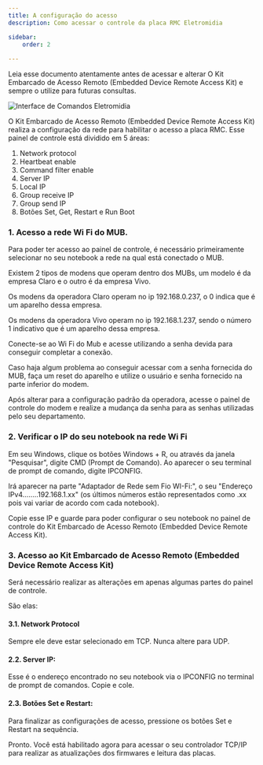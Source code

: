 ```yaml
---
title: A configuração do acesso
description: Como acessar o controle da placa RMC Eletromidia

sidebar:
    order: 2
 
---
```


[comment]: <> (Documentação online para o aplicativo Interface de Comando Eletromidia)
[comment]: <> (Criado por Alexandre de Abreu - alexandre.abreu@eletromidia.com.br)
[comment]: <> (Data : 17/06/2024)

Leia esse documento atentamente antes de acessar e alterar O Kit Embarcado de Acesso Remoto (Embedded Device Remote Access Kit) e sempre o utilize para futuras consultas.

![Interface de Comandos Eletromidia](https://intercomelt.netlify.app/assets/images/interface-de-comandos.png)
 
 O Kit Embarcado de Acesso Remoto (Embedded Device Remote Access Kit) realiza a configuração da rede para habilitar o acesso a placa RMC. Esse painel de controle está dividido em 5 áreas:

1. Network protocol
2. Heartbeat enable
3. Command filter enable
4. Server IP
5. Local IP
6. Group receive IP
7. Group send IP
8. Botões Set, Get, Restart e Run Boot

### 1. Acesso a rede Wi Fi do MUB. 

Para poder ter acesso ao painel de controle, é necessário primeiramente selecionar no seu notebook a rede na qual está conectado o MUB.

Existem 2 tipos de modens que operam dentro dos MUBs, um modelo é da empresa Claro e o outro é da empresa Vivo.

Os modens da operadora Claro operam no ip 192.168.0.237, o 0 indica que é um aparelho dessa empresa.

Os modens da operadora Vivo operam no ip 192.168.1.237, sendo o número 1 indicativo que é um aparelho dessa empresa.

Conecte-se ao Wi Fi do Mub e acesse utilizando a senha devida para conseguir completar a conexão. 

Caso haja algum problema ao conseguir acessar com a senha fornecida do MUB, faça um reset do aparelho e utilize o usuário e senha fornecido na parte inferior do modem. 

Após alterar para a configuração padrão da operadora, acesse o painel de controle do modem e realize a mudança da senha para as senhas utilizadas pelo seu departamento.


### 2. Verificar o IP do seu notebook na rede Wi Fi

Em seu Windows, clique os botões Windows + R, ou através da janela "Pesquisar", digite CMD (Prompt de Comando). Ao aparecer o seu terminal de prompt de comando, digite IPCONFIG.

Irá aparecer na parte "Adaptador de Rede sem Fio WI-Fi:", o seu "Endereço IPv4........192.168.1.xx" (os últimos números estão representados como .xx pois vai variar de acordo com cada notebook).

Copie esse IP e guarde para poder configurar o seu notebook no painel de controle do Kit Embarcado de Acesso Remoto (Embedded Device Remote Access Kit).

### 3. Acesso ao Kit Embarcado de Acesso Remoto (Embedded Device Remote Access Kit) 

Será necessário realizar as alterações em apenas algumas partes do painel de controle.

São elas:

#### 3.1. Network Protocol
Sempre ele deve estar selecionado em TCP. Nunca altere para UDP.

#### 2.2. Server IP:
Esse é o endereço encontrado no seu notebook via o IPCONFIG no terminal de prompt de comandos. Copie e cole.
 
#### 2.3. Botões Set e Restart:
Para finalizar as configurações de acesso, pressione os botões Set e Restart na sequência.

Pronto. Você está habilitado agora para acessar o seu controlador TCP/IP para realizar as atualizações dos firmwares e leitura das placas.

